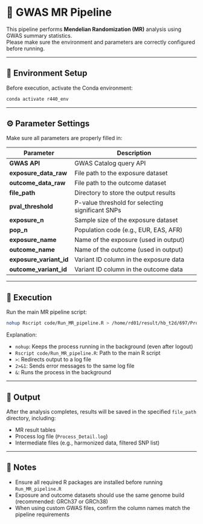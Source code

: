 # 🧬 GWAS MR Pipeline

This pipeline performs **Mendelian Randomization (MR)** analysis using GWAS summary statistics.  
Please make sure the environment and parameters are correctly configured before running.

---

## 🚀 Environment Setup

Before execution, activate the Conda environment:

```bash
conda activate r440_env
```

---

## ⚙️ Parameter Settings

Make sure all parameters are properly filled in:

| Parameter | Description |
|------------|-------------|
| **GWAS API** | GWAS Catalog query API |
| **exposure_data_raw** | File path to the exposure dataset |
| **outcome_data_raw** | File path to the outcome dataset |
| **file_path** | Directory to store the output results |
| **pval_threshold** | P-value threshold for selecting significant SNPs |
| **exposure_n** | Sample size of the exposure dataset |
| **pop_n** | Population code (e.g., EUR, EAS, AFR) |
| **exposure_name** | Name of the exposure (used in output) |
| **outcome_name** | Name of the outcome (used in output) |
| **exposure_variant_id** | Variant ID column in the exposure data |
| **outcome_variant_id** | Variant ID column in the outcome data |

---

## 🧩 Execution

Run the main MR pipeline script:

```bash
nohup Rscript code/Run_MR_pipeline.R > /home/rd01/result/hb_t2d/697/Process_Detail.log 2>&1 &
```

Explanation:
- `nohup`: Keeps the process running in the background (even after logout)  
- `Rscript code/Run_MR_pipeline.R`: Path to the main R script  
- `>`: Redirects output to a log file  
- `2>&1`: Sends error messages to the same log file  
- `&`: Runs the process in the background  

---

## 📂 Output

After the analysis completes, results will be saved in the specified `file_path` directory, including:
- MR result tables  
- Process log file (`Process_Detail.log`)  
- Intermediate files (e.g., harmonized data, filtered SNP list)

---

## 📖 Notes

- Ensure all required R packages are installed before running `Run_MR_pipeline.R`  
- Exposure and outcome datasets should use the same genome build (recommended: GRCh37 or GRCh38)  
- When using custom GWAS files, confirm the column names match the pipeline requirements  
